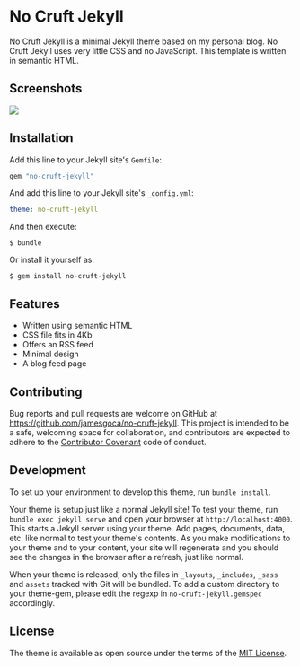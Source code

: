 # No Cruft Jekyll

No Cruft Jekyll is a minimal Jekyll theme based on my personal blog. No Cruft Jekyll uses very little CSS and no JavaScript. This template is written in semantic HTML.

## Screenshots

![](https://github.com/jamesgoca/no-cruft-jekyll/blob/master/homepage.png)

## Installation

Add this line to your Jekyll site's `Gemfile`:

```ruby
gem "no-cruft-jekyll"
```

And add this line to your Jekyll site's `_config.yml`:

```yaml
theme: no-cruft-jekyll
```

And then execute:

    $ bundle

Or install it yourself as:

    $ gem install no-cruft-jekyll

## Features

- Written using semantic HTML
- CSS file fits in 4Kb
- Offers an RSS feed
- Minimal design
- A blog feed page

## Contributing

Bug reports and pull requests are welcome on GitHub at https://github.com/jamesgoca/no-cruft-jekyll. This project is intended to be a safe, welcoming space for collaboration, and contributors are expected to adhere to the [Contributor Covenant](http://contributor-covenant.org) code of conduct.

## Development

To set up your environment to develop this theme, run `bundle install`.

Your theme is setup just like a normal Jekyll site! To test your theme, run `bundle exec jekyll serve` and open your browser at `http://localhost:4000`. This starts a Jekyll server using your theme. Add pages, documents, data, etc. like normal to test your theme's contents. As you make modifications to your theme and to your content, your site will regenerate and you should see the changes in the browser after a refresh, just like normal.

When your theme is released, only the files in `_layouts`, `_includes`, `_sass` and `assets` tracked with Git will be bundled.
To add a custom directory to your theme-gem, please edit the regexp in `no-cruft-jekyll.gemspec` accordingly.

## License

The theme is available as open source under the terms of the [MIT License](https://opensource.org/licenses/MIT).

